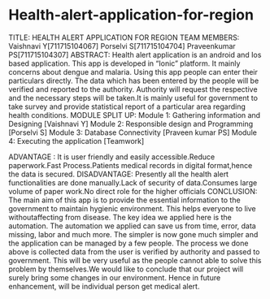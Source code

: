 # Health-alert-application-for-region
TITLE: HEALTH ALERT APPLICATION FOR REGION TEAM MEMBERS: Vaishnavi Y[711715104067] Porselvi S[711715104704] Praveenkumar PS[711715104307] ABSTRACT: Health alert application is an android and Ios based application. This app is developed in “Ionic” platform. It mainly concerns about dengue and malaria. Using this app people can enter their particulars directly. The data which has been entered by the people will be verified and reported to the authority. Authority will request the respective and the necessary steps will be taken.It is mainly useful for government to take survey and provide statistical report of a particular area regarding health conditions.
MODULE SPLIT UP: Module 1: Gathering information and Designing [Vaishnavi Y] 
Module 2: Responsible design and Programming [Porselvi S] 
Module 3: Database Connectivity [Praveen kumar PS] 
Module 4: Executing the application [Teamwork]

ADVANTAGE : It is user friendly and easily accessible.Reduce paperwork.Fast Process.Patients medical records in digital format,hence the data is secured. 
DISADVANTAGE: Presently all the health alert functionalities are done manually.Lack of security of data.Consumes large volume of paper work.No direct role for the higher officials
CONCLUSION: The main aim of this app is to provide the essential information to the government to maintain hygienic environment. This helps everyone to live withoutaffecting from disease. The key idea we applied here is the automation. The automation we applied can save us from time, error, data missing, labor and much more. The simpler is now gone much simpler and the application can be managed by a few people. The process we done above is collected data from the user is verified by authority and passed to government. This will be very useful as the people cannot able to solve this problem by themselves.We would like to conclude that our project will surely bring some changes in our environment. Hence in future enhancement, will be individual person get medical alert.
